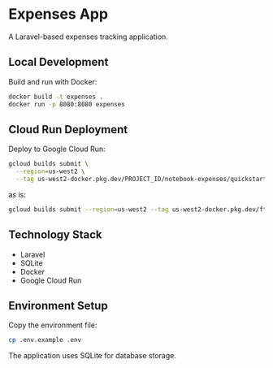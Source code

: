 # Expenses App

A Laravel-based expenses tracking application.

## Local Development

Build and run with Docker:
```bash
docker build -t expenses .
docker run -p 8080:8080 expenses
```

## Cloud Run Deployment

Deploy to Google Cloud Run:
```bash
gcloud builds submit \
  --region=us-west2 \
  --tag us-west2-docker.pkg.dev/PROJECT_ID/notebook-expenses/quickstart-image:tag1
```

as is:
```bash
gcloud builds submit --region=us-west2 --tag us-west2-docker.pkg.dev/ft-demo-441517/notebook-expenses/quickstart-image:tag1
```

## Technology Stack

- Laravel
- SQLite
- Docker
- Google Cloud Run

## Environment Setup

Copy the environment file:
```bash
cp .env.example .env
```

The application uses SQLite for database storage.
